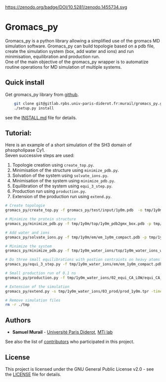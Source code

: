 https://zenodo.org/badge/DOI/10.5281/zenodo.1455734.svg
# Gromacs_py

Gromacs_py is a python library allowing a simplified use of the gromacs MD simulation software. Gromacs_py can build topologie based on a pdb file, create the simulation system (box, add water and ions) and run minimisation, equilibration and production run.  
One of the main objective of the gromacs_py wrapper is to automatize routine operations for MD simulation of multiple systems. 


## Quick install

Get gromacs_py library from [github](https://gitlab.rpbs.univ-paris-diderot.fr).

```bash
	git clone git@gitlab.rpbs.univ-paris-diderot.fr:murail/gromacs_py.git
	./setup.py install
```
see the [INSTALL.md](./INSTALL.md) file for details.


## Tutorial:

Here is an example of a short simulation of the SH3 domain of phsopholipase C$\gamma$1.  
Seven successive steps are used:

1. Topologie creation using `create_top.py`.
2. Minimisation of the structure using `minimize_pdb.py`.
3. Solvation of the system using `solvate_ions.py`.
4. Minimisation of the system using `minimize_pdb.py`.
5. Equilibration of the system using `equi_3_step.py`.
6. Production run using `production.py`.
7. Extension of the production run using `extend.py`.

```bash
# Create topologie 
gromacs_py/create_top.py -f gromacs_py/test/input/1y0m.pdb  -o tmp/1y0m/top -vsite

# Minimize the protein structure
gromacs_py/minimize_pdb.py -f tmp/1y0m/top/1y0m_pdb2gmx_box.pdb -p tmp/1y0m/top/1y0m_pdb2gmx.top -o tmp/1y0m/em/  -n em_1y0m -nt 2

# Add water and ions
gromacs_py/solvate_ions.py -f tmp/1y0m/em/em_1y0m_compact.pdb -p tmp/1y0m/top/1y0m_pdb2gmx.top -o tmp/1y0m_water_ions/top/  -n 1y0m_water_ions

# Minimize the system
gromacs_py/minimize_pdb.py -f tmp/1y0m_water_ions/top/1y0m_water_ions_water_ion.gro -p tmp/1y0m_water_ions/top/1y0m_water_ions_water_ion.top -o tmp/1y0m_water_ions/em/  -n em_1y0m

# Do three small equilibrations with postion contraints on heavy atoms (first), Carbon alpha (second) and low constraint on Carbon alpha (third)
gromacs_py/equi_3_step.py -f tmp/1y0m_water_ions/em/em_1y0m_compact.pdb -p tmp/1y0m_water_ions/top/1y0m_water_ions_water_ion.top -o tmp/1y0m_water_ions/  -n 1y0m -HA_time 0.1 -CA_time 0.1 -CA_LOW_time 0.1

# Small production run of 0.1 ns
gromacs_py/production.py -f tmp/1y0m_water_ions/02_equi_CA_LOW/equi_CA_LOW_1y0m.gro -p tmp/1y0m_water_ions/top/1y0m_water_ions_water_ion.top -o tmp/1y0m_water_ions/03_prod -n 1y0m -time 0.1

# Extension of the simulation
gromacs_py/extend.py -s tmp/1y0m_water_ions/03_prod/prod_1y0m.tpr -time 0.2

# Remove simulation files
rm -r ./tmp
```

## Authors

* **Samuel Murail** - [Université Paris Diderot](https://www.univ-paris-diderot.fr), [MTi lab](http://www.mti.univ-paris-diderot.fr/) 

See also the list of [contributors](https://github.com/samuelmurail/gromacs_py/contributors) who participated in this project.

## License

This project is licensed under the GNU General Public License v2.0 - see the [LICENSE](./LICENSE) file for details.
